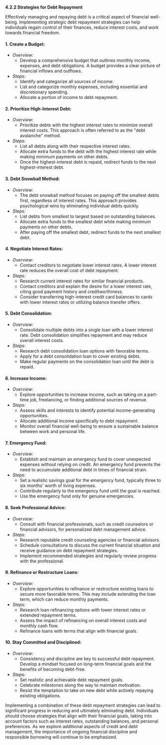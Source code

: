 **4.2.2 Strategies for Debt Repayment**

Effectively managing and repaying debt is a critical aspect of financial well-being. Implementing strategic debt repayment strategies can help individuals regain control of their finances, reduce interest costs, and work towards financial freedom.

#### 1. **Create a Budget:**
   - *Overview:*
     - Develop a comprehensive budget that outlines monthly income, expenses, and debt obligations. A budget provides a clear picture of financial inflows and outflows.
   - *Steps:*
     - Identify and categorize all sources of income.
     - List and categorize monthly expenses, including essential and discretionary spending.
     - Allocate a portion of income to debt repayment.

#### 2. **Prioritize High-Interest Debt:**
   - *Overview:*
     - Prioritize debts with the highest interest rates to minimize overall interest costs. This approach is often referred to as the "debt avalanche" method.
   - *Steps:*
     - List all debts along with their respective interest rates.
     - Allocate extra funds to the debt with the highest interest rate while making minimum payments on other debts.
     - Once the highest-interest debt is repaid, redirect funds to the next highest-interest debt.

#### 3. **Debt Snowball Method:**
   - *Overview:*
     - The debt snowball method focuses on paying off the smallest debts first, regardless of interest rates. This approach provides psychological wins by eliminating individual debts quickly.
   - *Steps:*
     - List debts from smallest to largest based on outstanding balances.
     - Allocate extra funds to the smallest debt while making minimum payments on other debts.
     - After paying off the smallest debt, redirect funds to the next smallest debt.

#### 4. **Negotiate Interest Rates:**
   - *Overview:*
     - Contact creditors to negotiate lower interest rates. A lower interest rate reduces the overall cost of debt repayment.
   - *Steps:*
     - Research current interest rates for similar financial products.
     - Contact creditors and explain the desire for a lower interest rate, citing good payment history and creditworthiness.
     - Consider transferring high-interest credit card balances to cards with lower interest rates or utilizing balance transfer offers.

#### 5. **Debt Consolidation:**
   - *Overview:*
     - Consolidate multiple debts into a single loan with a lower interest rate. Debt consolidation simplifies repayment and may reduce overall interest costs.
   - *Steps:*
     - Research debt consolidation loan options with favorable terms.
     - Apply for a debt consolidation loan to cover existing debts.
     - Make regular payments on the consolidation loan until the debt is repaid.

#### 6. **Increase Income:**
   - *Overview:*
     - Explore opportunities to increase income, such as taking on a part-time job, freelancing, or finding additional sources of revenue.
   - *Steps:*
     - Assess skills and interests to identify potential income-generating opportunities.
     - Allocate additional income specifically to debt repayment.
     - Monitor overall financial well-being to ensure a sustainable balance between work and personal life.

#### 7. **Emergency Fund:**
   - *Overview:*
     - Establish and maintain an emergency fund to cover unexpected expenses without relying on credit. An emergency fund prevents the need to accumulate additional debt in times of financial strain.
   - *Steps:*
     - Set a realistic savings goal for the emergency fund, typically three to six months' worth of living expenses.
     - Contribute regularly to the emergency fund until the goal is reached.
     - Use the emergency fund only for genuine emergencies.

#### 8. **Seek Professional Advice:**
   - *Overview:*
     - Consult with financial professionals, such as credit counselors or financial advisors, for personalized debt management advice.
   - *Steps:*
     - Research reputable credit counseling agencies or financial advisors.
     - Schedule consultations to discuss the current financial situation and receive guidance on debt repayment strategies.
     - Implement recommended strategies and regularly review progress with the professional.

#### 9. **Refinance or Restructure Loans:**
   - *Overview:*
     - Explore opportunities to refinance or restructure existing loans to secure more favorable terms. This may include extending the loan term, which can reduce monthly payments.
   - *Steps:*
     - Research loan refinancing options with lower interest rates or extended repayment terms.
     - Assess the impact of refinancing on overall interest costs and monthly cash flow.
     - Refinance loans with terms that align with financial goals.

#### 10. **Stay Committed and Disciplined:**
   - *Overview:*
     - Consistency and discipline are key to successful debt repayment. Develop a mindset focused on long-term financial goals and the benefits of becoming debt-free.
   - *Steps:*
     - Set realistic and achievable debt repayment goals.
     - Celebrate milestones along the way to maintain motivation.
     - Resist the temptation to take on new debt while actively repaying existing obligations.

Implementing a combination of these debt repayment strategies can lead to significant progress in reducing and ultimately eliminating debt. Individuals should choose strategies that align with their financial goals, taking into account factors such as interest rates, outstanding balances, and personal preferences. As we explore additional aspects of credit and debt management, the importance of ongoing financial discipline and responsible borrowing will continue to be emphasized.